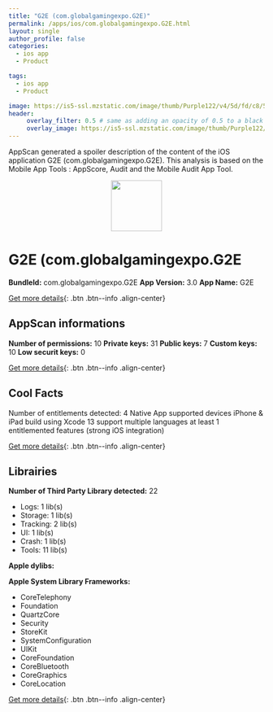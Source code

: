 ```yaml
---
title: "G2E (com.globalgamingexpo.G2E)"
permalink: /apps/ios/com.globalgamingexpo.G2E.html
layout: single
author_profile: false
categories: 
  - ios app 
  - Product 

tags: 
  - ios app 
  - Product 

image: https://is5-ssl.mzstatic.com/image/thumb/Purple122/v4/5d/fd/c8/5dfdc823-6127-79f8-d965-59608d62df98/AppIcon-1x_U007emarketing-0-7-0-85-220.png/512x512bb.jpg
header: 
     overlay_filter: 0.5 # same as adding an opacity of 0.5 to a black background
     overlay_image: https://is5-ssl.mzstatic.com/image/thumb/Purple122/v4/5d/fd/c8/5dfdc823-6127-79f8-d965-59608d62df98/AppIcon-1x_U007emarketing-0-7-0-85-220.png/512x512bb.jpg
---
```

AppScan generated a spoiler description of the content of the iOS application G2E (com.globalgamingexpo.G2E). This analysis is based on the Mobile App Tools : AppScore, Audit and the Mobile Audit App Tool.

  
  
<div style="text-align: center;"><img src="https://is5-ssl.mzstatic.com/image/thumb/Purple122/v4/5d/fd/c8/5dfdc823-6127-79f8-d965-59608d62df98/AppIcon-1x_U007emarketing-0-7-0-85-220.png/512x512bb.jpg" width="100" height="100"></div>  
  
# G2E (com.globalgamingexpo.G2E

**BundleId:** com.globalgamingexpo.G2E
**App Version:** 3.0
**App Name:** G2E


[Get more details](/pricing.html){: .btn .btn--info .align-center}  
  
## AppScan informations 

**Number of permissions:** 10
**Private keys:** 31
**Public keys:** 7
**Custom keys:** 10
**Low securit keys:** 0
  
[Get more details](/pricing.html){: .btn .btn--info .align-center}

## Cool Facts

Number of entitlements detected: 4
Native App
supported devices iPhone & iPad
build using Xcode 13
support multiple languages
at least 1 entitlemented features (strong iOS integration)
  
[Get more details](/pricing.html){: .btn .btn--info .align-center}

## Librairies 
**Number of Third Party Library detected:** 22
- Logs: 1 lib(s)
- Storage: 1 lib(s)
- Tracking: 2 lib(s)
- UI: 1 lib(s)
- Crash: 1 lib(s)
- Tools: 11 lib(s)

**Apple dylibs:**


**Apple System Library Frameworks:**
- CoreTelephony
- Foundation
- QuartzCore
- Security
- StoreKit
- SystemConfiguration
- UIKit
- CoreFoundation
- CoreBluetooth
- CoreGraphics
- CoreLocation


  
[Get more details](/pricing.html){: .btn .btn--info .align-center}

